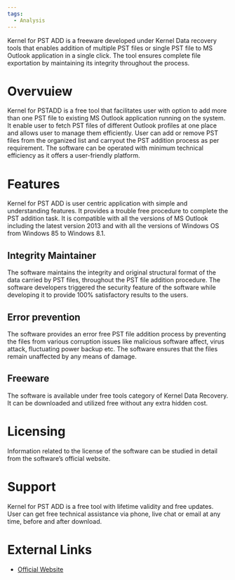 ```yaml
---
tags:
  - Analysis
---
```

Kernel for PST ADD is a freeware developed under Kernel Data recovery
tools that enables addition of multiple PST files or single PST file to
MS Outlook application in a single click. The tool ensures complete file
exportation by maintaining its integrity throughout the process.

# Overvuiew

Kernel for PSTADD is a free tool that facilitates user with option to
add more than one PST file to existing MS Outlook application running on
the system. It enable user to fetch PST files of different Outlook
profiles at one place and allows user to manage them efficiently. User
can add or remove PST files from the organized list and carryout the PST
addition process as per requirement. The software can be operated with
minimum technical efficiency as it offers a user-friendly platform.

# Features

Kernel for PST ADD is user centric application with simple and
understanding features. It provides a trouble free procedure to complete
the PST addition task. It is compatible with all the versions of MS
Outlook including the latest version 2013 and with all the versions of
Windows OS from Windows 85 to Windows 8.1.

## Integrity Maintainer

The software maintains the integrity and original structural format of
the data carried by PST files, throughout the PST file addition
procedure. The software developers triggered the security feature of the
software while developing it to provide 100% satisfactory results to the
users.

## Error prevention

The software provides an error free PST file addition process by
preventing the files from various corruption issues like malicious
software affect, virus attack, fluctuating power backup etc. The
software ensures that the files remain unaffected by any means of
damage.

## Freeware

The software is available under free tools category of Kernel Data
Recovery. It can be downloaded and utilized free without any extra
hidden cost.

# Licensing

Information related to the license of the software can be studied in
detail from the software’s official website.

# Support

Kernel for PST ADD is a free tool with lifetime validity and free
updates. User can get free technical assistance via phone, live chat or
email at any time, before and after download.

# External Links

* [Official Website](http://www.nucleustechnologies.com/)
